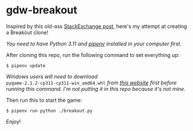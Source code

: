 # gdw-breakout

Inspired by this old-ass [StackExchange post](https://gamedev.stackexchange.com/questions/854/what-are-good-games-to-earn-your-wings-with), here's my attempt at creating a Breakout clone!

_You need to have Python 3.11 and [pipenv](https://pypi.org/project/pipenv/) installed in your computer first._

After cloning this repo, run the following command to set everything up:

```shell
$ pipenv update
```

_Windows users will need to download_ `pygame‑2.1.2‑cp311‑cp311‑win_amd64.whl` _from [this website](https://www.lfd.uci.edu/~gohlke/pythonlibs/#pygame) first before running this command. I'm not putting it in this repo because it's not mine._

Then run this to start the game:

```shell
$ pipenv run python ./breakout.py
```

Enjoy!
